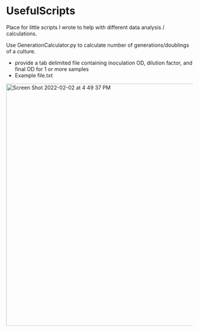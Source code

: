 # UsefulScripts
Place for little scripts I wrote to help with different data analysis / calculations. 


Use GenerationCalculator.py to calculate number of generations/doublings of a culture.
  - provide a tab delimited file containing inoculation OD, dilution factor, and final OD for 1 or more samples 
  - Example file.txt
 <img width="655" alt="Screen Shot 2022-02-02 at 4 49 37 PM" src="https://user-images.githubusercontent.com/92818902/152250830-27cbcbe2-bfa1-4be6-9831-da69346abe87.png">
